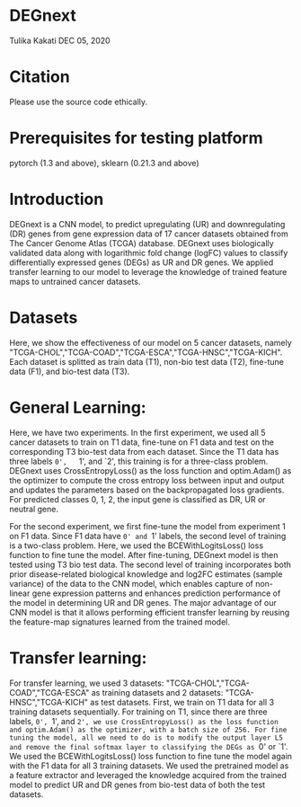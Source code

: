 # DEGnext
Tulika Kakati
DEC 05, 2020
# Citation
Please use the source code ethically.
# Prerequisites for testing platform
pytorch (1.3 and above), sklearn (0.21.3 and above)
# Introduction
DEGnext is a CNN model, to predict upregulating (UR) and downregulating (DR) genes from gene expression data of 17 cancer datasets obtained from The Cancer Genome Atlas (TCGA) database. DEGnext uses biologically validated data along with logarithmic fold change (logFC) values to classify differentially expressed genes (DEGs) as UR and DR genes. We applied transfer learning to our model to leverage the knowledge of trained feature maps to untrained cancer datasets. 

# Datasets
Here, we show the effectiveness of our model on 5 cancer datasets, namely "TCGA-CHOL","TCGA-COAD","TCGA-ESCA","TCGA-HNSC","TCGA-KICH". Each dataset is splitted as train data (T1), non-bio test data (T2), fine-tune data (F1), and bio-test data (T3).
# General Learning: 
Here, we have two experiments.
In the first experiment,   we used all 5 cancer datasets to train on T1 data,   fine-tune on F1 data and test on the corresponding T3 bio-test data from each dataset. Since the T1 data has three labels `0',   `1',   and `2',   this training is for a three-class problem. DEGnext uses CrossEntropyLoss() as the loss function and optim.Adam() as the optimizer to compute the cross entropy loss between input and output and updates the parameters based on the backpropagated loss gradients. For predicted classes 0,   1,   2,   the input gene is classified as DR,   UR or neutral gene. 

For the second experiment, we first fine-tune the model from experiment 1 on F1 data. Since F1 data have `0' and `1' labels,   the second level of training is a two-class problem. Here,   we used the BCEWithLogitsLoss() loss function to fine tune the model. After fine-tuning, DEGnext model is then tested using T3 bio test data. The second level of training incorporates both prior disease-related biological knowledge and log2FC estimates (sample variance) of the data to the CNN model,   which enables capture of non-linear gene expression patterns and enhances prediction performance of the model in determining UR and DR genes. The major advantage of our CNN model is that it allows performing efficient transfer learning by reusing the feature-map signatures learned from the trained model.
# Transfer learning: 
For transfer learning,   we used 3 datasets: "TCGA-CHOL","TCGA-COAD","TCGA-ESCA" as training datasets and 2 datasets: "TCGA-HNSC","TCGA-KICH" as test datasets. First, we train on  T1 data for all 3 training  datasets sequentially. For training on T1, since there are three labels, `0', `1', and `2', we use CrossEntropyLoss() as the loss function and optim.Adam() as the optimizer, with a batch size of 256. For fine tuning the model, all we need to do is to modify the output layer L5 and remove the final softmax layer to classifying the DEGs as `0' or `1'. We used the BCEWithLogitsLoss() loss function to fine tune the model again with the F1 data for all 3 training datasets. We used the pretrained model as a feature extractor and leveraged the knowledge acquired from the trained model to predict UR and DR genes from bio-test data of both the test datasets.
